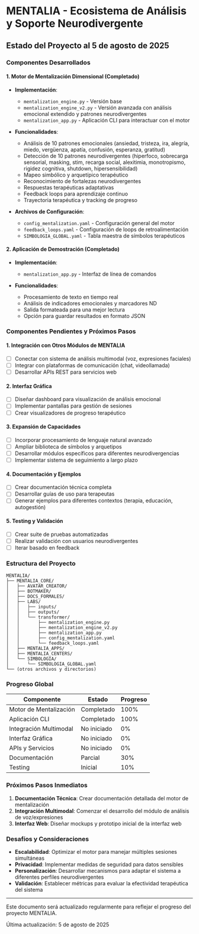 # MENTALIA - Ecosistema de Análisis y Soporte Neurodivergente

## Estado del Proyecto al 5 de agosto de 2025

### Componentes Desarrollados

#### 1. Motor de Mentalización Dimensional (Completado)
- **Implementación**: 
  - `mentalization_engine.py` - Versión base
  - `mentalization_engine_v2.py` - Versión avanzada con análisis emocional extendido y patrones neurodivergentes
  - `mentalization_app.py` - Aplicación CLI para interactuar con el motor

- **Funcionalidades**:
  - Análisis de 10 patrones emocionales (ansiedad, tristeza, ira, alegría, miedo, vergüenza, apatía, confusión, esperanza, gratitud)
  - Detección de 10 patrones neurodivergentes (hiperfoco, sobrecarga sensorial, masking, stim, recarga social, alexitimia, monotropismo, rigidez cognitiva, shutdown, hipersensibilidad)
  - Mapeo simbólico y arquetípico terapéutico
  - Reconocimiento de fortalezas neurodivergentes
  - Respuestas terapéuticas adaptativas
  - Feedback loops para aprendizaje continuo
  - Trayectoria terapéutica y tracking de progreso

- **Archivos de Configuración**:
  - `config_mentalization.yaml` - Configuración general del motor
  - `feedback_loops.yaml` - Configuración de loops de retroalimentación
  - `SIMBOLOGIA_GLOBAL.yaml` - Tabla maestra de símbolos terapéuticos

#### 2. Aplicación de Demostración (Completado)
- **Implementación**: 
  - `mentalization_app.py` - Interfaz de línea de comandos

- **Funcionalidades**:
  - Procesamiento de texto en tiempo real
  - Análisis de indicadores emocionales y marcadores ND
  - Salida formateada para una mejor lectura
  - Opción para guardar resultados en formato JSON

### Componentes Pendientes y Próximos Pasos

#### 1. Integración con Otros Módulos de MENTALIA
- [ ] Conectar con sistema de análisis multimodal (voz, expresiones faciales)
- [ ] Integrar con plataformas de comunicación (chat, videollamada)
- [ ] Desarrollar APIs REST para servicios web

#### 2. Interfaz Gráfica
- [ ] Diseñar dashboard para visualización de análisis emocional
- [ ] Implementar pantallas para gestión de sesiones
- [ ] Crear visualizadores de progreso terapéutico

#### 3. Expansión de Capacidades
- [ ] Incorporar procesamiento de lenguaje natural avanzado
- [ ] Ampliar biblioteca de símbolos y arquetipos
- [ ] Desarrollar módulos específicos para diferentes neurodivergencias
- [ ] Implementar sistema de seguimiento a largo plazo

#### 4. Documentación y Ejemplos
- [ ] Crear documentación técnica completa
- [ ] Desarrollar guías de uso para terapeutas
- [ ] Generar ejemplos para diferentes contextos (terapia, educación, autogestión)

#### 5. Testing y Validación
- [ ] Crear suite de pruebas automatizadas
- [ ] Realizar validación con usuarios neurodivergentes
- [ ] Iterar basado en feedback

### Estructura del Proyecto

```
MENTALIA/
├── MENTALIA_CORE/
│   ├── AVATAR_CREATOR/
│   ├── BOTMAKER/
│   ├── DOCS_FORMALES/
│   ├── LABS/
│   │   ├── inputs/
│   │   ├── outputs/
│   │   └── transformer/
│   │       ├── mentalization_engine.py
│   │       ├── mentalization_engine_v2.py
│   │       ├── mentalization_app.py
│   │       ├── config_mentalization.yaml
│   │       └── feedback_loops.yaml
│   ├── MENTALIA_APPS/
│   ├── MENTALIA_CENTERS/
│   └── SIMBOLOGIA/
│       └── SIMBOLOGIA_GLOBAL.yaml
└── (otros archivos y directorios)
```

### Progreso Global

| Componente | Estado | Progreso |
|------------|--------|----------|
| Motor de Mentalización | Completado | 100% |
| Aplicación CLI | Completado | 100% |
| Integración Multimodal | No iniciado | 0% |
| Interfaz Gráfica | No iniciado | 0% |
| APIs y Servicios | No iniciado | 0% |
| Documentación | Parcial | 30% |
| Testing | Inicial | 10% |

### Próximos Pasos Inmediatos

1. **Documentación Técnica**: Crear documentación detallada del motor de mentalización
2. **Integración Multimodal**: Comenzar el desarrollo del módulo de análisis de voz/expresiones
3. **Interfaz Web**: Diseñar mockups y prototipo inicial de la interfaz web

### Desafíos y Consideraciones

- **Escalabilidad**: Optimizar el motor para manejar múltiples sesiones simultáneas
- **Privacidad**: Implementar medidas de seguridad para datos sensibles
- **Personalización**: Desarrollar mecanismos para adaptar el sistema a diferentes perfiles neurodivergentes
- **Validación**: Establecer métricas para evaluar la efectividad terapéutica del sistema

---

Este documento será actualizado regularmente para reflejar el progreso del proyecto MENTALIA.

Última actualización: 5 de agosto de 2025
